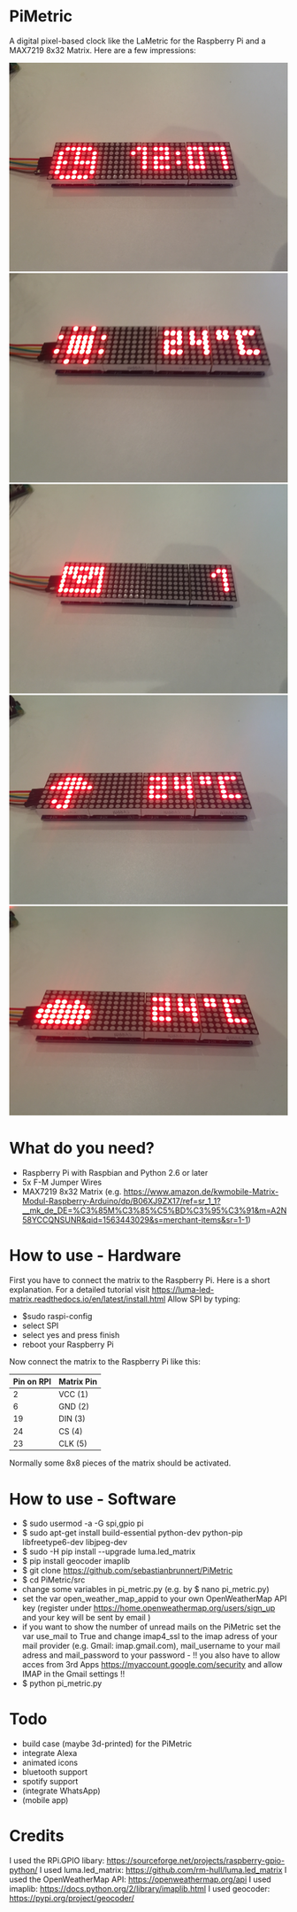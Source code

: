 # PiMetric

A digital pixel-based clock like the LaMetric for the Raspberry Pi and a MAX7219 8x32 Matrix.
Here are a few impressions:

![picture one from the PiMetric (currently time showen)](https://github.com/sebastianbrunnert/PiMetric/blob/master/media/IMG_4897.jpg?raw=true)
![picture one from the PiMetric (currently weather showen; sunny)](https://github.com/sebastianbrunnert/PiMetric/blob/master/media/IMG_4898.jpg?raw=true)
![picture one from the PiMetric (currently unread mails showen)](https://github.com/sebastianbrunnert/PiMetric/blob/master/media/IMG_4899.JPG?raw=true)
![picture one from the PiMetric (currently weather showen; rainy)](https://github.com/sebastianbrunnert/PiMetric/blob/master/media/IMG_4900.jpg?raw=true)
![picture one from the PiMetric (currently weather showen; cloudy)](https://github.com/sebastianbrunnert/PiMetric/blob/master/media/IMG_4902.JPG?raw=true)


# What do you need?

- Raspberry Pi with Raspbian and Python 2.6 or later
- 5x F-M Jumper Wires
- MAX7219 8x32 Matrix (e.g. https://www.amazon.de/kwmobile-Matrix-Modul-Raspberry-Arduino/dp/B06XJ9ZX17/ref=sr_1_1?__mk_de_DE=%C3%85M%C3%85%C5%BD%C3%95%C3%91&m=A2N58YCCQNSUNR&qid=1563443029&s=merchant-items&sr=1-1)



# How to use - Hardware

First you have to connect the matrix to the Raspberry Pi. Here is a short explanation. For a detailed tutorial visit https://luma-led-matrix.readthedocs.io/en/latest/install.html
Allow SPI by typing:

- $sudo raspi-config
- select SPI
- select yes and press finish
- reboot your Raspberry Pi

Now connect the matrix to the Raspberry Pi like this:

| Pin on RPI | Matrix Pin |
|--|--|
| 2 | VCC (1) |
| 6 | GND (2) |
| 19 | DIN (3) |
| 24 | CS (4) |
| 23 | CLK (5) |

Normally some 8x8 pieces of the matrix should be activated.



# How to use - Software

- $ sudo usermod -a -G spi,gpio pi
- $ sudo apt-get install build-essential python-dev python-pip libfreetype6-dev libjpeg-dev
- $ sudo -H pip install --upgrade luma.led_matrix
- $ pip install geocoder imaplib
- $ git clone https://github.com/sebastianbrunnert/PiMetric
- $ cd PiMetric/src
- change some variables in pi_metric.py (e.g. by $ nano pi_metric.py)
- set the var open_weather_map_appid to your own OpenWeatherMap API key (register under https://home.openweathermap.org/users/sign_up and your key will be sent by email
)
- if you want to show the number of unread mails on the PiMetric set the var use_mail to True and change imap4_ssl to the imap adress of your mail provider (e.g. Gmail: imap.gmail.com), mail_username to your mail adress and mail_password to your password - !! you also have to allow acces from 3rd Apps https://myaccount.google.com/security and allow IMAP in the Gmail settings !!
- $ python pi_metric.py


# Todo

- build case (maybe 3d-printed) for the PiMetric
- integrate Alexa
- animated icons
- bluetooth support
- spotify support
- (integrate WhatsApp)
- (mobile app)



# Credits

I used the RPi.GPIO libary: https://sourceforge.net/projects/raspberry-gpio-python/
I used luma.led_matrix: https://github.com/rm-hull/luma.led_matrix
I used the OpenWeatherMap API: https://openweathermap.org/api
I used imaplib: https://docs.python.org/2/library/imaplib.html
I used geocoder: https://pypi.org/project/geocoder/

